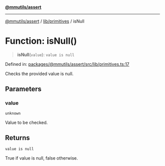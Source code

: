 [**@mmutils/assert**](../../../README.md)

***

[@mmutils/assert](../../../modules.md) / [lib/primitives](../README.md) / isNull

# Function: isNull()

> **isNull**(`value`): `value is null`

Defined in: [packages/@mmutils/assert/src/lib/primitives.ts:17](https://github.com/mastermind-0xff/-mm-monorepo/blob/ae77bebbedeaf68ca437dc22abf389b1b28fc898/packages/@mmutils/assert/src/lib/primitives.ts#L17)

Checks the provided value is null.

## Parameters

### value

`unknown`

Value to be checked.

## Returns

`value is null`

True if value is null, false otherwise.

